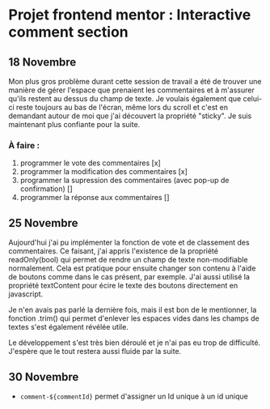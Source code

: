 # Projet frontend mentor : Interactive comment section

## 18 Novembre

Mon plus gros problème durant cette session de travail a été de trouver une manière de gérer l'espace que prenaient les commentaires et à m'assurer qu'ils restent au dessus du champ de texte. Je voulais également que celui-ci reste toujours au bas de l'écran, même lors du scroll et c'est en demandant autour de moi que j'ai découvert la propriété "sticky". Je suis maintenant plus confiante pour la suite.

### À faire :
1. programmer le vote des commentaires [x]
2. programmer la modification des commentaires [x]
3. programmer la supression des commentaires (avec pop-up de confirmation) []
4. programmer la réponse aux commentaires []


## 25 Novembre

Aujourd'hui j'ai pu implémenter la fonction de vote et de classement des commentaires. Ce faisant, j'ai appris l'existence de la propriété readOnly(bool) qui permet de rendre un champ de texte non-modifiable normalement. Cela est pratique pour ensuite changer son contenu à l'aide de boutons comme dans le cas présent, par exemple. J'ai aussi utilisé la propriété textContent pour écire le texte des boutons directement en javascript.

Je n'en avais pas parlé la dernière fois, mais il est bon de le mentionner, la fonction .trim() qui permet d'enlever les espaces vides dans les champs de textes s'est également révélée utile.

Le développement s'est très bien déroulé et je n'ai pas eu trop de difficulté. J'espère que le tout restera aussi fluide par la suite.

## 30 Novembre
- `comment-${commentId}` permet d'assigner un Id unique à un id unique